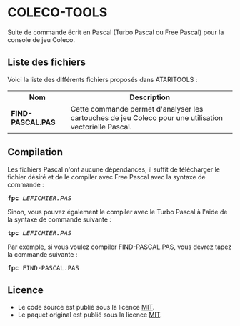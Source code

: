 # COLECO-TOOLS
Suite de commande écrit en Pascal (Turbo Pascal ou Free Pascal) pour la console de jeu Coleco.

<h2>Liste des fichiers</h2>

Voici la liste des différents fichiers proposés dans ATARITOOLS :

<table>
		<tr>
			<th>Nom</th>
			<th>Description</th>	
		</tr>
		<tr>
			<td><b>FIND-PASCAL.PAS</b></td>
			<td>Cette commande permet d'analyser les cartouches de jeu Coleco pour une utilisation vectorielle Pascal.</td>
		</tr>  
</table>  

<h2>Compilation</h2>
	
Les fichiers Pascal n'ont aucune dépendances, il suffit de télécharger le fichier désiré et de le compiler avec Free Pascal avec la syntaxe de commande  :

<pre><b>fpc</b> <i>LEFICHIER.PAS</i></pre>
	
Sinon, vous pouvez également le compiler avec le Turbo Pascal à l'aide de la syntaxe de commande suivante :	

<pre><b>tpc</b> <i>LEFICHIER.PAS</i></pre>
	
Par exemple, si vous voulez compiler FIND-PASCAL.PAS, vous devrez tapez la commande suivante :

<pre><b>fpc</b> FIND-PASCAL.PAS</pre>
	
<h2>Licence</h2>
<ul>
 <li>Le code source est publié sous la licence <a href="https://github.com/gladir/COLECO-TOOLS/blob/main/LICENSE">MIT</a>.</li>
 <li>Le paquet original est publié sous la licence <a href="https://github.com/gladir/COLECO-TOOLS/blob/main/LICENSE">MIT</a>.</li>
</ul>
